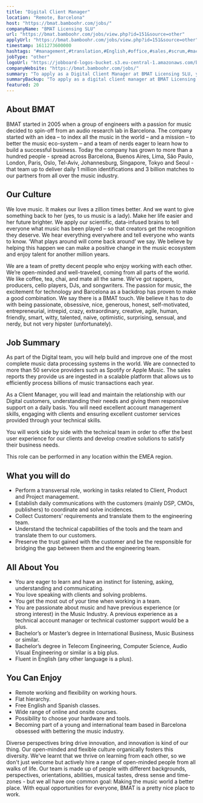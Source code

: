 ```yaml
---
title: "Digital Client Manager"
location: "Remote, Barcelona"
host: "https://bmat.bamboohr.com/jobs/"
companyName: "BMAT Licensing SLU"
url: "https://bmat.bamboohr.com/jobs/view.php?id=151&source=other"
applyUrl: "https://bmat.bamboohr.com/jobs/view.php?id=151&source=other"
timestamp: 1611273600000
hashtags: "#management,#translation,#English,#office,#sales,#scrum,#macos"
jobType: "other"
logoUrl: "https://jobboard-logos-bucket.s3.eu-central-1.amazonaws.com/bmat-licensing-slu"
companyWebsite: "https://bmat.bamboohr.com/jobs/"
summary: "To apply as a Digital Client Manager at BMAT Licensing SLU, you preferably need to have some knowledge of: experience in: #management, #macos, #translation."
summaryBackup: "To apply as a digital client manager at BMAT Licensing SLU, you preferably need to have some knowledge of: #management, #macos, #translation."
featured: 20
---
```


## About BMAT

BMAT started in 2005 when a group of engineers with a passion for music decided to spin-off from an audio research lab in Barcelona. The company started with an idea – to index all the music in the world – and a mission – to better the music eco-system – and a team of nerds eager to learn how to build a successful business. Today the company has grown to more than a hundred people - spread across Barcelona, Buenos Aires, Lima, São Paulo, London, Paris, Oslo, Tel-Aviv, Johannesburg, Singapore, Tokyo and Seoul - that team up to deliver daily 1 million identifications and 3 billion matches to our partners from all over the music industry.

## Our Culture

We love music. It makes our lives a zillion times better. And we want to give something back to her (yes, to us music is a lady). Make her life easier and her future brighter. We apply our scientific, data-infused brains to tell everyone what music has been played – so that creators get the recognition they deserve. We hear everything everywhere and tell everyone who wants to know. ‘What plays around will come back around’ we say. We believe by helping this happen we can make a positive change in the music ecosystem and enjoy talent for another million years.

We are a team of pretty decent people who enjoy working with each other. We’re open-minded and well-traveled, coming from all parts of the world. We like coffee, tea, chai, and mate all the same. We’ve got rappers, producers, cello players, DJs, and songwriters. The passion for music, the excitement for technology and Barcelona as a backdrop has proven to make a good combination. We say there is a BMAT touch. We believe it has to do with being passionate, obsessive, nice, generous, honest, self-motivated, entrepreneurial, intrepid, crazy, extraordinary, creative, agile, human, friendly, smart, witty, talented, naive, optimistic, surprising, sensual, and nerdy, but not very hipster (unfortunately).

## Job Summary

As part of the Digital team, you will help build and improve one of the most complete music data processing systems in the world. We are connected to more than 50 service providers such as Spotify or Apple Music. The sales reports they provide us are ingested in a scalable platform that allows us to efficiently process billions of music transactions each year.

As a Client Manager, you will lead and maintain the relationship with our Digital customers, understanding their needs and giving them responsive support on a daily basis. You will need excellent account management skills, engaging with clients and ensuring excellent customer services provided through your technical skills.

You will work side by side with the technical team in order to offer the best user experience for our clients and develop creative solutions to satisfy their business needs.

This role can be performed in any location within the EMEA region.

## What you will do

*   Perform a transversal role, working in tasks related to Client, Product and Project management.
*   Establish daily communications with the customers (mainly DSP, CMOs, publishers) to coordinate and solve incidences.
*   Collect Customers’ requirements and translate them to the engineering team.
*   Understand the technical capabilities of the tools and the team and translate them to our customers.
*   Preserve the trust gained with the customer and be the responsible for bridging the gap between them and the engineering team.

## All About You

*   You are eager to learn and have an instinct for listening, asking, understanding and communicating.
*   You love speaking with clients and solving problems.
*   You get the most out of your time when working in a team.
*   You are passionate about music and have previous experience (or strong interest) in the Music Industry. A previous experience as a technical account manager or technical customer support would be a plus.
*   Bachelor’s or Master’s degree in International Business, Music Business or similar.
*   Bachelor’s degree in Telecom Engineering, Computer Science, Audio Visual Engineering or similar is a big plus.
*   Fluent in English (any other language is a plus).

## You Can Enjoy  

*   Remote working and flexibility on working hours.
*   Flat hierarchy.  
*   Free English and Spanish classes.
*   Wide range of online and onsite courses.
*   Possibility to choose your hardware and tools.  
*   Becoming part of a young and international team based in Barcelona obsessed with bettering the music industry.

Diverse perspectives bring drive innovation, and innovation is kind of our thing. Our open-minded and flexible culture organically fosters this diversity. We've learnt that we thrive on learning from each other, so we don't just welcome but actively hire a range of open-minded people from all walks of life. Our team is made up of people with different backgrounds, perspectives, orientations, abilities, musical tastes, dress sense and time-zones - but we all have one common goal: Making the music world a better place. With equal opportunities for everyone, BMAT is a pretty nice place to work.

